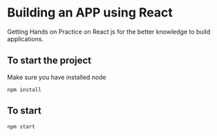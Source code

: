 # Building an APP using React 
Getting Hands on Practice on React js for the better knowledge to build applications.

## To start the project 
Make sure you have installed node
```
npm install
```

## To start
```
npm start
```
